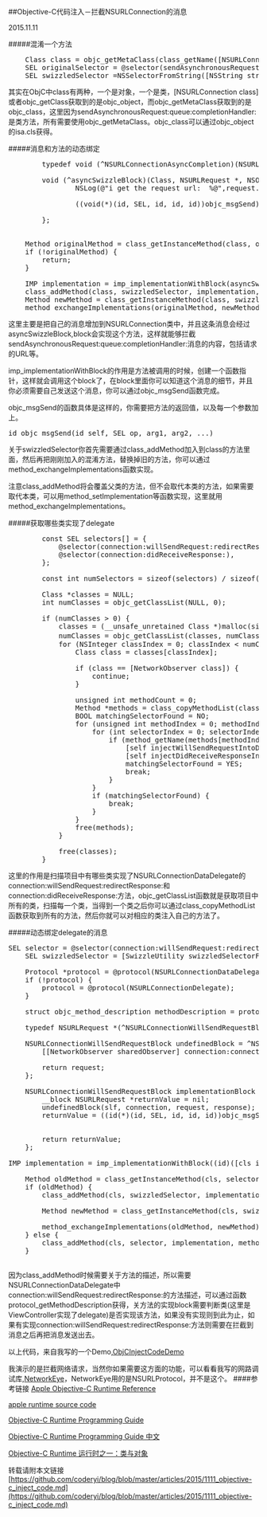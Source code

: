 ##Objective-C代码注入－拦截NSURLConnection的消息

2015.11.11

#####混淆一个方法

<pre>
    Class class = objc_getMetaClass(class_getName([NSURLConnection class]));
    SEL originalSelector = @selector(sendAsynchronousRequest:queue:completionHandler:);
    SEL swizzledSelector =NSSelectorFromString([NSString stringWithFormat:@"_coderyi_swizzle_%x_%@", arc4random(), NSStringFromSelector(selector)]);
</pre>
其实在ObjC中class有两种，一个是对象，一个是类，[NSURLConnection class]或者objc_getClass获取到的是objc_object，而objc_getMetaClass获取到的是objc_class，这里因为sendAsynchronousRequest:queue:completionHandler:是类方法，所有需要使用objc_getMetaClass。objc_class可以通过objc_object的isa.cls获得。



#####消息和方法的动态绑定
<pre>
        typedef void (^NSURLConnectionAsyncCompletion)(NSURLResponse* response, NSData* data, NSError* connectionError);
        
        void (^asyncSwizzleBlock)(Class, NSURLRequest *, NSOperationQueue *, NSURLConnectionAsyncCompletion) = ^(Class slf, NSURLRequest *request, NSOperationQueue *queue, NSURLConnectionAsyncCompletion completion) {
                NSLog(@"i get the request url:  %@",request.URL);
 
                ((void(*)(id, SEL, id, id, id))objc_msgSend)(slf, swizzledSelector, request, queue, completion);

        };
        
        
    Method originalMethod = class_getInstanceMethod(class, originalSelector);
    if (!originalMethod) {
        return;
    }
    
    IMP implementation = imp_implementationWithBlock(asyncSwizzleBlock);
    class_addMethod(class, swizzledSelector, implementation, method_getTypeEncoding(originalMethod));
    Method newMethod = class_getInstanceMethod(class, swizzledSelector);
    method_exchangeImplementations(originalMethod, newMethod);
</pre>


这里主要是把自己的消息增加到NSURLConnection类中，并且这条消息会经过asyncSwizzleBlock,block会实现这个方法，这样就能够拦截sendAsynchronousRequest:queue:completionHandler:消息的内容，包括请求的URL等。

imp_implementationWithBlock的作用是方法被调用的时候，创建一个函数指针，这样就会调用这个block了，在block里面你可以知道这个消息的细节，并且你必须需要自己发送这个消息，你可以通过objc_msgSend函数完成。

objc_msgSend的函数具体是这样的，你需要把方法的返回值，以及每一个参数加上。
<pre>
id objc_msgSend(id self, SEL op, arg1, arg2, ...)
</pre>


关于swizzledSelector你首先需要通过class_addMethod加入到class的方法里面，然后再把刚刚加入的混淆方法，替换掉旧的方法，你可以通过method_exchangeImplementations函数实现。

注意class_addMethod将会覆盖父类的方法，但不会取代本类的方法，如果需要取代本类，可以用method_setImplementation等函数实现，这里就用method_exchangeImplementations。



#####获取哪些类实现了delegate

<pre>
        const SEL selectors[] = {
            @selector(connection:willSendRequest:redirectResponse:),
            @selector(connection:didReceiveResponse:),
        };
        
        const int numSelectors = sizeof(selectors) / sizeof(SEL);
        
        Class *classes = NULL;
        int numClasses = objc_getClassList(NULL, 0);
        
        if (numClasses > 0) {
            classes = (__unsafe_unretained Class *)malloc(sizeof(Class) * numClasses);
            numClasses = objc_getClassList(classes, numClasses);//获取项目中所有的类
            for (NSInteger classIndex = 0; classIndex < numClasses; ++classIndex) {
                Class class = classes[classIndex];
                
                if (class == [NetworkObserver class]) {
                    continue;
                }
                
                unsigned int methodCount = 0;
                Method *methods = class_copyMethodList(class, &methodCount);
                BOOL matchingSelectorFound = NO;
                for (unsigned int methodIndex = 0; methodIndex < methodCount; methodIndex++) {
                    for (int selectorIndex = 0; selectorIndex < numSelectors; ++selectorIndex) {
                        if (method_getName(methods[methodIndex]) == selectors[selectorIndex]) {
                            [self injectWillSendRequestIntoDelegateClass:class];
                            [self injectDidReceiveResponseIntoDelegateClass:class];
                            matchingSelectorFound = YES;
                            break;
                        }
                    }
                    if (matchingSelectorFound) {
                        break;
                    }
                }
                free(methods);
            }
            
            free(classes);
        }
</pre>

这里的作用是扫描项目中有哪些类实现了NSURLConnectionDataDelegate的connection:willSendRequest:redirectResponse:和connection:didReceiveResponse:方法，objc_getClassList函数就是获取项目中所有的类，扫描每一个类，当得到一个类之后你可以通过class_copyMethodList函数获取到所有的方法，然后你就可以对相应的类注入自己的方法了。


#####动态绑定delegate的消息

<pre>
SEL selector = @selector(connection:willSendRequest:redirectResponse:);
    SEL swizzledSelector = [SwizzleUtility swizzledSelectorForSelector:selector];
    
    Protocol *protocol = @protocol(NSURLConnectionDataDelegate);
    if (!protocol) {
        protocol = @protocol(NSURLConnectionDelegate);
    }
    
    struct objc_method_description methodDescription = protocol_getMethodDescription(protocol, selector, NO, YES);
    
    typedef NSURLRequest *(^NSURLConnectionWillSendRequestBlock)(id <NSURLConnectionDelegate> slf, NSURLConnection *connection, NSURLRequest *request, NSURLResponse *response);
    
    NSURLConnectionWillSendRequestBlock undefinedBlock = ^NSURLRequest *(id <NSURLConnectionDelegate> slf, NSURLConnection *connection, NSURLRequest *request, NSURLResponse *response) {
        [[NetworkObserver sharedObserver] connection:connection willSendRequest:request redirectResponse:response delegate:slf];
        
        return request;
    };
    
    NSURLConnectionWillSendRequestBlock implementationBlock = ^NSURLRequest *(id <NSURLConnectionDelegate> slf, NSURLConnection *connection, NSURLRequest *request, NSURLResponse *response) {
        __block NSURLRequest *returnValue = nil;
        undefinedBlock(slf, connection, request, response);
        returnValue = ((id(*)(id, SEL, id, id, id))objc_msgSend)(slf, swizzledSelector, connection, request, response);


        return returnValue;
    };

IMP implementation = imp_implementationWithBlock((id)([cls instancesRespondToSelector:selector] ? implementationBlock : undefinedBlock));
    
    Method oldMethod = class_getInstanceMethod(cls, selector);
    if (oldMethod) {
        class_addMethod(cls, swizzledSelector, implementation, methodDescription.types);
        
        Method newMethod = class_getInstanceMethod(cls, swizzledSelector);
        
        method_exchangeImplementations(oldMethod, newMethod);
    } else {
        class_addMethod(cls, selector, implementation, methodDescription.types);
    }

</pre>

因为class_addMethod时候需要关于方法的描述，所以需要NSURLConnectionDataDelegate中connection:willSendRequest:redirectResponse:的方法描述，可以通过函数protocol_getMethodDescription获得，关方法的实现block需要判断类(这里是ViewController实现了delegate)是否实现该方法，如果没有实现则到此为止，如果有实现connection:willSendRequest:redirectResponse:方法则需要在拦截到消息之后再把消息发送出去。

以上代码，来自我写的一个Demo,[ObjCInjectCodeDemo](https://github.com/coderyi/iOSDemos/tree/master/ObjCInjectCodeDemo)

我演示的是拦截网络请求，当然你如果需要这方面的功能，可以看看我写的网路调试库,[NetworkEye](https://github.com/coderyi/NetworkEye)，NetworkEye用的是NSURLProtocol，并不是这个。
####参考链接
[Apple Objective-C Runtime Reference](https://developer.apple.com/library/mac/documentation/Cocoa/Reference/ObjCRuntimeRef/)

[apple runtime source code](https://opensource.apple.com/tarballs/objc4/)

[Objective-C Runtime Programming Guide](https://developer.apple.com/library/mac/documentation/Cocoa/Conceptual/ObjCRuntimeGuide/Introduction/Introduction.html)

[Objective-C Runtime Programming Guide 中文](http://wenku.baidu.com/view/1e06c9a20029bd64783e2cd1.htm)

[Objective-C Runtime 运行时之一：类与对象](http://southpeak.github.io/blog/2014/10/25/objective-c-runtime-yun-xing-shi-zhi-lei-yu-dui-xiang/)

转载请附本文链接[https://github.com/coderyi/blog/blob/master/articles/2015/1111_objective-c_inject_code.md](https://github.com/coderyi/blog/blob/master/articles/2015/1111_objective-c_inject_code.md)


